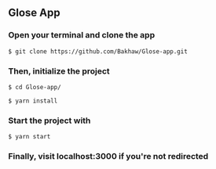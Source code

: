 ## Glose App

### Open your terminal and clone the app

```
$ git clone https://github.com/Bakhaw/Glose-app.git
```

### Then, initialize the project

```
$ cd Glose-app/
```

```
$ yarn install
```

### Start the project with

```
$ yarn start
```

### Finally, visit localhost:3000 if you're not redirected